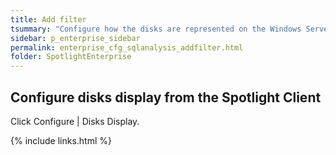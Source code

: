 ```yaml
---
title: Add filter
tsummary: "Configure how the disks are represented on the Windows Server | Overview Page | Disks Panel."
sidebar: p_enterprise_sidebar
permalink: enterprise_cfg_sqlanalysis_addfilter.html
folder: SpotlightEnterprise
---
```




## Configure disks display from the Spotlight Client

Click Configure \| Disks Display.


{% include links.html %}
